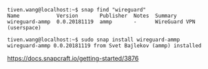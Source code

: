 
```
tiven.wang@localhost:~$ snap find "wireguard"
Name            Version       Publisher  Notes  Summary
wireguard-ammp  0.0.20181119  ammp       -      WireGuard VPN (userspace)

tiven.wang@localhost:~$ sudo snap install wireguard-ammp
wireguard-ammp 0.0.20181119 from Svet Bajlekov (ammp) installed

```

https://docs.snapcraft.io/getting-started/3876
